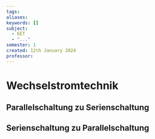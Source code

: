 ```yaml
---
tags: 
aliases: 
keywords: []
subject:
  - EET
  - "..."
semester: 1
created: 12th January 2024
professor:
---
```

 

# Wechselstromtechnik

## Parallelschaltung zu Serienschaltung

## Serienschaltung zu Parallelschaltung